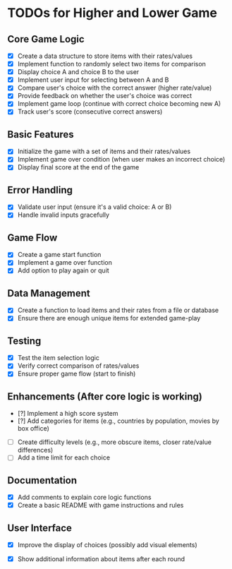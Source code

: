 # TODOs for Higher and Lower Game

## Core Game Logic
- [x] Create a data structure to store items with their rates/values
- [x] Implement function to randomly select two items for comparison
- [x] Display choice A and choice B to the user
- [x] Implement user input for selecting between A and B
- [x] Compare user's choice with the correct answer (higher rate/value)
- [x] Provide feedback on whether the user's choice was correct
- [x] Implement game loop (continue with correct choice becoming new A)
- [x] Track user's score (consecutive correct answers)

## Basic Features
- [x] Initialize the game with a set of items and their rates/values
- [x] Implement game over condition (when user makes an incorrect choice)
- [x] Display final score at the end of the game

## Error Handling
- [x] Validate user input (ensure it's a valid choice: A or B)
- [x] Handle invalid inputs gracefully

## Game Flow
- [x] Create a game start function
- [x] Implement a game over function
- [x] Add option to play again or quit

## Data Management
- [x] Create a function to load items and their rates from a file or database
- [x] Ensure there are enough unique items for extended game-play

## Testing
- [x] Test the item selection logic
- [x] Verify correct comparison of rates/values
- [x] Ensure proper game flow (start to finish)

## Enhancements (After core logic is working)
- [?] Implement a high score system
- [?] Add categories for items (e.g., countries by population, movies by box office)
- [ ] Create difficulty levels (e.g., more obscure items, closer rate/value differences)
- [ ] Add a time limit for each choice

## Documentation
- [x] Add comments to explain core logic functions
- [x] Create a basic README with game instructions and rules

## User Interface
- [x] Improve the display of choices (possibly add visual elements)
- [x] Show additional information about items after each round

